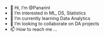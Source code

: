 - 👋 Hi, I’m @PanarinI
- 👀 I’m interested in ML, DS, Statistics
- 🌱 I’m currently learning Data Analytics
- 💞️ I’m looking to collaborate on DA projects
- 📫 How to reach me ...

<!---
PanarinI/PanarinI is a ✨ special ✨ repository because its `README.md` (this file) appears on your GitHub profile.
You can click the Preview link to take a look at your changes.
--->
